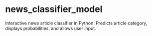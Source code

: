 # news_classifier_model
Interactive news article classifier in Python. Predicts article category, displays probabilities, and allows user input.

